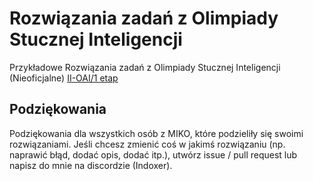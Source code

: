 # Rozwiązania zadań z Olimpiady Stucznej Inteligencji
Przykładowe Rozwiązania zadań z Olimpiady Stucznej Inteligencji (Nieoficjalne)
[II-OAI/1 etap](II-OAI/1%20etap)

## Podziękowania
Podziękowania dla wszystkich osób z MIKO, które podzieliły się swoimi rozwiązaniami. Jeśli chcesz zmienić coś w jakimś rozwiązaniu (np. naprawić błąd, dodać opis, dodać  itp.), utwórz issue / pull request lub napisz do mnie na discordzie (Indoxer).